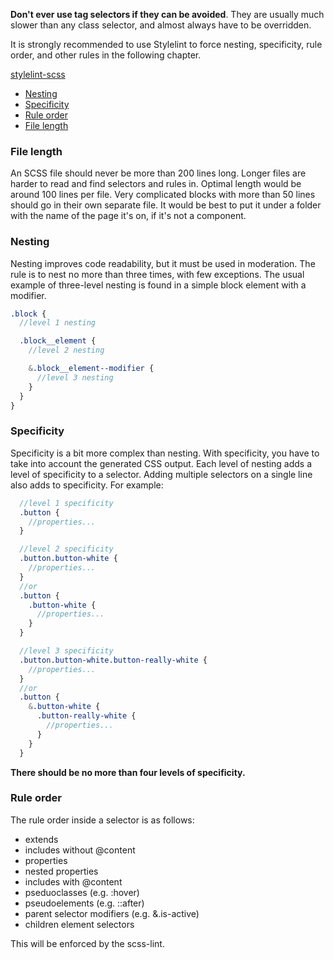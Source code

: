 **Don't ever use tag selectors if they can be avoided**. They are usually much slower than any class selector, and almost always have to be overridden.

It is strongly recommended to use Stylelint to force nesting, specificity, rule order, and other rules in the following chapter.

[stylelint-scss](https://www.npmjs.com/package/stylelint-scss)

* [Nesting](#nesting)
* [Specificity](#specificity)
* [Rule order](#ruleOrder)
* [File length](#fileLength)

<a name="fileLength"></a>
### File length

An SCSS file should never be more than 200 lines long. Longer files are harder to read and find selectors and rules in. Optimal length would be around 100
lines per file. Very complicated blocks with more than 50 lines should go in their own separate file. It would be best to put it under a folder with the name of the page it's on,
if it's not a component.

<a name="nesting"></a>
### Nesting

Nesting improves code readability, but it must be used in moderation. The rule is to nest no more than three times, with few exceptions.
The usual example of three-level nesting is found in a simple block element with a modifier.

```scss
.block {
  //level 1 nesting

  .block__element {
    //level 2 nesting

    &.block__element--modifier {
      //level 3 nesting
    }
  }
}
```

<a name="specificity"></a>

### Specificity

Specificity is a bit more complex than nesting. With specificity, you have to take into account the generated CSS output. Each level of nesting adds a level of specificity to a selector. Adding multiple selectors on a single line also adds to specificity. For example:

```scss
  //level 1 specificity
  .button {
    //properties...
  }

  //level 2 specificity
  .button.button-white {
    //properties...
  }
  //or
  .button {
    .button-white {
      //properties...
    }
  }

  //level 3 specificity
  .button.button-white.button-really-white {
    //properties...
  }
  //or
  .button {
    &.button-white {
      .button-really-white {
        //properties...
      }
    }
  }
```

**There should be no more than four levels of specificity.**

<a name="ruleOrder"></a>
### Rule order

The rule order inside a selector is as follows:

* extends
* includes without @content
* properties
* nested properties
* includes with @content
* pseduoclasses (e.g. :hover)
* pseudoelements (e.g. ::after)
* parent selector modifiers (e.g. &.is-active)
* children element selectors

This will be enforced by the scss-lint.
